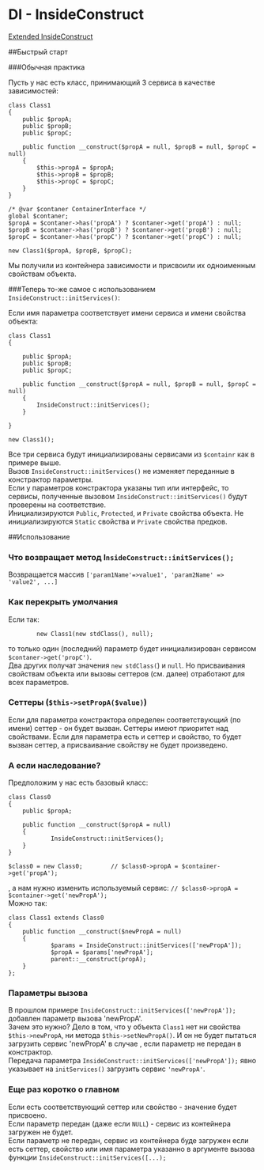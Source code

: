# DI - InsideConstruct

[Extended InsideConstruct ](docs/ExtendedIC.md)

##Быстрый старт

###Обычная практика

Пусть у нас есть класс, принимающий 3 сервиса в качестве зависимостей:

    class Class1
    {
        public $propA;
        public $propB;
        public $propC;

        public function __construct($propA = null, $propB = null, $propC = null)
        {
            $this->propA = $propA;
            $this->propB = $propB;
            $this->propC = $propC;
        }
    }

    /* @var $contaner ContainerInterface */
    global $contaner;
    $propA = $contaner->has('propA') ? $contaner->get('propA') : null;
    $propB = $contaner->has('propB') ? $contaner->get('propB') : null;
    $propC = $contaner->has('propC') ? $contaner->get('propC') : null;

    new Class1($propA, $propB, $propC);

Мы получили из контейнера зависимости и присвоили их одноименным свойствам объекта.

###Теперь то-же самое с использованием `InsideConstruct::initServices()`:

Если имя параметра соответствует имени сервиса и имени свойства объекта:


    class Class1
    {

        public $propA;
        public $propB;
        public $propC;

        public function __construct($propA = null, $propB = null, $propC = null)
        {
            InsideConstruct::initServices();
        }

    }

    new Class1();

Все три сервиса будут инициализированы сервисами из `$containr` как в примере выше.  
Вызов `InsideConstruct::initServices()` не изменяет переданные в констрактор параметры.  
Если у параметров констрактора указаны тип или интерфейс, то сервисы, полученные вызовом 
`InsideConstruct::initServices()` будут проверены на соответствие.  
Инициализируются `Public`, `Protected`, и `Private` свойства объекта. Не инициализируются `Static` свойства и `Private` свойства предков.
 
##Использование

### Что возвращает метод I`nsideConstruct::initServices();`
Возвращается массив `['param1Name'=>value1', 'param2Name' => 'value2', ...]`

### Как перекрыть умолчания
Если так:

            new Class1(new stdClass(), null);
то только один (последний) параметр будет инициализирован сервисом `$contaner->get('propC')`.  
Два других получат значения `new stdClass(`) и `null`. Но присваивания свойствам объекта или вызовы сеттеров (см. далее) отработают для всех параметров. 


### Сеттеры  (`$this->setPropA($value)`)
Если для параметра констрактора определен соответствующий (по имени) сеттер - он будет вызван. Сеттеры имеют приоритет над свойствами. Если для параметра есть и сеттер и свойство, то будет вызван сеттер, а присваивание свойству не будет произведено.

### А если наследование?
Предположим у нас есть базовый класс:
	
	class Class0
	{
		public $propA;
	
	    public function __construct($propA = null)
	    {
	            InsideConstruct::initServices();
		}
	}

	$class0 = new Class0;        // $class0->propA = $container->get('propA');
, а нам нужно изменить используемый сервис:  `// $class0->propA = $container->get('newPropA');`  
Можно так:


	class Class1 extends Class0
	{
	    public function __construct($newPropA = null)
	    {
	            $params = InsideConstruct::initServices(['newPropA']);
				$propA = $params['newPropA'];
				parent::__construct(propA);
		}
	};


### Параметры вызова
В прошлом примере `InsideConstruct::initServices(['newPropA']);` добавлен параметр вызова 'newPropA'.  
Зачем это нужно? Дело в том, что у объекта `Class1` нет ни свойства `$this->newPropA`, 
ни метода `$this->setNewPropA()`. И он не будет пытаться загрузить сервис 'newPropA' в случае , если параметр не передан в констрактор.  
Передача параметра `InsideConstruct::initServices(['newPropA']);` явно указывает на `initServices()` загрузить сервис `'newPropA'`.

### Еще раз коротко о главном
Если есть соответствующий сеттер или свойство - значение будет присвоено.   
Если параметр передан (даже если `NULL`) - сервис из контейнера загружен не будет.   
Если параметр не передан, сервис из контейнера буде загружен если есть сеттер, свойство или имя параметра указанно в аргументе вызова функции `InsideConstruct::initServices([...);`   

